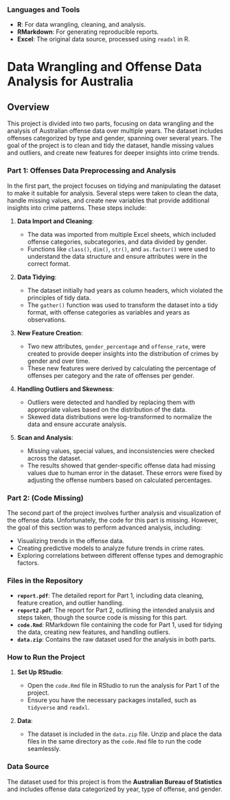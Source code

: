 ### Languages and Tools

- **R**: For data wrangling, cleaning, and analysis.
- **RMarkdown**: For generating reproducible reports.
- **Excel**: The original data source, processed using `readxl` in R.

# Data Wrangling and Offense Data Analysis for Australia

## Overview

This project is divided into two parts, focusing on data wrangling and the analysis of Australian offense data over multiple years. The dataset includes offenses categorized by type and gender, spanning over several years. The goal of the project is to clean and tidy the dataset, handle missing values and outliers, and create new features for deeper insights into crime trends.

### Part 1: Offenses Data Preprocessing and Analysis

In the first part, the project focuses on tidying and manipulating the dataset to make it suitable for analysis. Several steps were taken to clean the data, handle missing values, and create new variables that provide additional insights into crime patterns. These steps include:

1. **Data Import and Cleaning**:
   - The data was imported from multiple Excel sheets, which included offense categories, subcategories, and data divided by gender.
   - Functions like `class()`, `dim()`, `str()`, and `as.factor()` were used to understand the data structure and ensure attributes were in the correct format.

2. **Data Tidying**:
   - The dataset initially had years as column headers, which violated the principles of tidy data.
   - The `gather()` function was used to transform the dataset into a tidy format, with offense categories as variables and years as observations.

3. **New Feature Creation**:
   - Two new attributes, `gender_percentage` and `offense_rate`, were created to provide deeper insights into the distribution of crimes by gender and over time.
   - These new features were derived by calculating the percentage of offenses per category and the rate of offenses per gender.

4. **Handling Outliers and Skewness**:
   - Outliers were detected and handled by replacing them with appropriate values based on the distribution of the data.
   - Skewed data distributions were log-transformed to normalize the data and ensure accurate analysis.

5. **Scan and Analysis**:
   - Missing values, special values, and inconsistencies were checked across the dataset.
   - The results showed that gender-specific offense data had missing values due to human error in the dataset. These errors were fixed by adjusting the offense numbers based on calculated percentages.

### Part 2: (Code Missing)

The second part of the project involves further analysis and visualization of the offense data. Unfortunately, the code for this part is missing. However, the goal of this section was to perform advanced analysis, including:

- Visualizing trends in the offense data.
- Creating predictive models to analyze future trends in crime rates.
- Exploring correlations between different offense types and demographic factors.

### Files in the Repository

- **`report.pdf`**: The detailed report for Part 1, including data cleaning, feature creation, and outlier handling.
- **`report2.pdf`**: The report for Part 2, outlining the intended analysis and steps taken, though the source code is missing for this part.
- **`code.Rmd`**: RMarkdown file containing the code for Part 1, used for tidying the data, creating new features, and handling outliers.
- **`data.zip`**: Contains the raw dataset used for the analysis in both parts.

### How to Run the Project

1. **Set Up RStudio**:
   - Open the `code.Rmd` file in RStudio to run the analysis for Part 1 of the project.
   - Ensure you have the necessary packages installed, such as `tidyverse` and `readxl`.

2. **Data**:
   - The dataset is included in the `data.zip` file. Unzip and place the data files in the same directory as the `code.Rmd` file to run the code seamlessly.

### Data Source

The dataset used for this project is from the **Australian Bureau of Statistics** and includes offense data categorized by year, type of offense, and gender.
